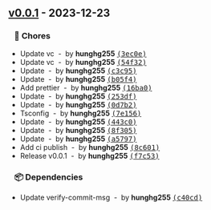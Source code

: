 ## [v0.0.1](https://github.com/hunghg255/unbuild-package-template/compare/2795c5023ab14012eb99b8aff6d9ba09d7137587...v0.0.1) - 2023-12-23
### &nbsp;&nbsp;&nbsp;🏡 Chores

- Update vc &nbsp;-&nbsp; by **hunghg255** [<samp>(3ec0e)</samp>](https://github.com/hunghg255/unbuild-package-template/commit/3ec0e8a)
- Update vc &nbsp;-&nbsp; by **hunghg255** [<samp>(54f32)</samp>](https://github.com/hunghg255/unbuild-package-template/commit/54f32a3)
- Update &nbsp;-&nbsp; by **hunghg255** [<samp>(c3c95)</samp>](https://github.com/hunghg255/unbuild-package-template/commit/c3c95e7)
- Update &nbsp;-&nbsp; by **hunghg255** [<samp>(b05f4)</samp>](https://github.com/hunghg255/unbuild-package-template/commit/b05f46f)
- Add prettier &nbsp;-&nbsp; by **hunghg255** [<samp>(16ba0)</samp>](https://github.com/hunghg255/unbuild-package-template/commit/16ba01f)
- Update &nbsp;-&nbsp; by **hunghg255** [<samp>(253df)</samp>](https://github.com/hunghg255/unbuild-package-template/commit/253df19)
- Update &nbsp;-&nbsp; by **hunghg255** [<samp>(0d7b2)</samp>](https://github.com/hunghg255/unbuild-package-template/commit/0d7b2f7)
- Tsconfig &nbsp;-&nbsp; by **hunghg255** [<samp>(7e156)</samp>](https://github.com/hunghg255/unbuild-package-template/commit/7e156bd)
- Update &nbsp;-&nbsp; by **hunghg255** [<samp>(443c0)</samp>](https://github.com/hunghg255/unbuild-package-template/commit/443c0e7)
- Update &nbsp;-&nbsp; by **hunghg255** [<samp>(8f305)</samp>](https://github.com/hunghg255/unbuild-package-template/commit/8f30576)
- Update &nbsp;-&nbsp; by **hunghg255** [<samp>(a5797)</samp>](https://github.com/hunghg255/unbuild-package-template/commit/a579783)
- Add ci publish &nbsp;-&nbsp; by **hunghg255** [<samp>(8c601)</samp>](https://github.com/hunghg255/unbuild-package-template/commit/8c6015e)
- Release v0.0.1 &nbsp;-&nbsp; by **hunghg255** [<samp>(f7c53)</samp>](https://github.com/hunghg255/unbuild-package-template/commit/f7c53d2)

### &nbsp;&nbsp;&nbsp;📦 Dependencies

- Update verify-commit-msg &nbsp;-&nbsp; by **hunghg255** [<samp>(c40cd)</samp>](https://github.com/hunghg255/unbuild-package-template/commit/c40cd66)
